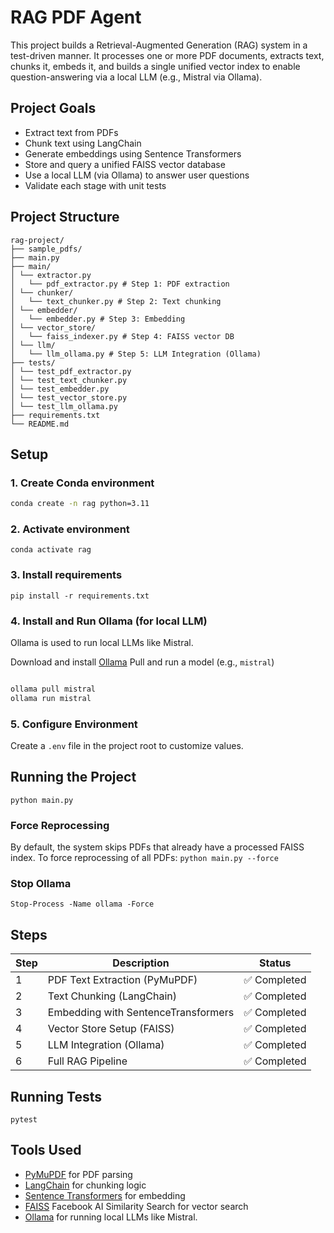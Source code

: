 # RAG PDF Agent
This project builds a Retrieval-Augmented Generation (RAG) system in a test-driven manner. It processes one or more PDF documents, extracts text, chunks it, embeds it, and builds a single unified vector index to enable question-answering via a local LLM (e.g., Mistral via Ollama).


## Project Goals

- Extract text from PDFs
- Chunk text using LangChain
- Generate embeddings using Sentence Transformers
- Store and query a unified FAISS vector database
- Use a local LLM (via Ollama) to answer user questions
- Validate each stage with unit tests


## Project Structure

```
rag-project/
├── sample_pdfs/
├── main.py
├── main/
│ └── extractor.py
│   └── pdf_extractor.py # Step 1: PDF extraction
│ └── chunker/
│   └── text_chunker.py # Step 2: Text chunking
│ └── embedder/
│   └── embedder.py # Step 3: Embedding
│ └── vector_store/
│   └── faiss_indexer.py # Step 4: FAISS vector DB
│ └── llm/
│   └── llm_ollama.py # Step 5: LLM Integration (Ollama)
├── tests/
│ └── test_pdf_extractor.py
│ └── test_text_chunker.py
│ └── test_embedder.py
│ └── test_vector_store.py
│ └── test_llm_ollama.py
├── requirements.txt
└── README.md
```

## Setup

### 1. Create Conda environment

```bash
conda create -n rag python=3.11
```


### 2. Activate environment

`conda activate rag`

### 3. Install requirements

`pip install -r requirements.txt`


### 4. Install and Run Ollama (for local LLM)
Ollama is used to run local LLMs like Mistral.

Download and install [Ollama](https://ollama.com)
Pull and run a model (e.g., `mistral`)

```bash

ollama pull mistral
ollama run mistral
```

### 5. Configure Environment
Create a `.env` file in the project root to customize values.


## Running the Project

`python main.py`


### Force Reprocessing
By default, the system skips PDFs that already have a processed FAISS index. To force reprocessing of all PDFs:
`python main.py --force`

### Stop Ollama
`Stop-Process -Name ollama -Force`


## Steps

| Step | Description                         | Status          |
| ---- | ----------------------------------- | --------------  | 
| 1    | PDF Text Extraction (PyMuPDF)       | ✅ Completed    |
| 2    | Text Chunking (LangChain)           | ✅ Completed    |
| 3    | Embedding with SentenceTransformers | ✅ Completed    |
| 4    | Vector Store Setup (FAISS)          | ✅ Completed    |
| 5    | LLM Integration (Ollama)            | ✅ Completed    |
| 6    | Full RAG Pipeline                   | ✅ Completed    |


## Running Tests

`pytest`

## Tools Used

- [PyMuPDF](https://pymupdf.readthedocs.io/en/latest/) for PDF parsing
- [LangChain](https://www.langchain.com/) for chunking logic
- [Sentence Transformers](https://www.sbert.net/) for embedding
- [FAISS](https://github.com/facebookresearch/faiss) Facebook AI Similarity Search for vector search
- [Ollama](https://ollama.com/) for running local LLMs like Mistral.

